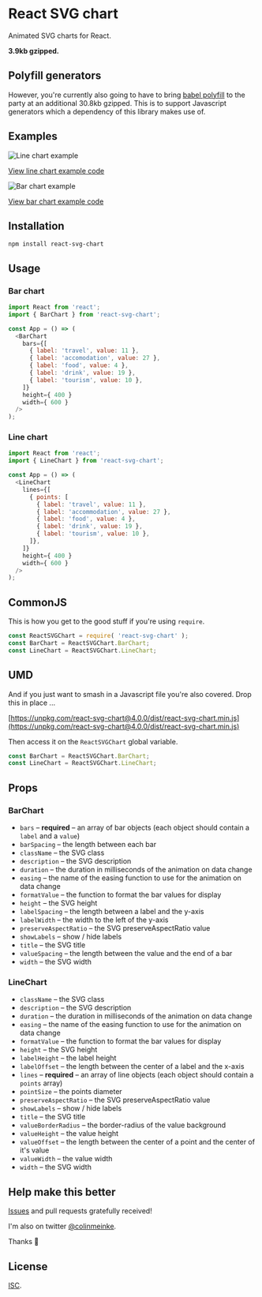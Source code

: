 # React SVG chart

Animated SVG charts for React.

**3.9kb gzipped.**

## Polyfill generators

However, you're currently also going to have to bring
[babel polyfill](https://cdnjs.com/libraries/babel-polyfill)
to the party at an additional 30.8kb gzipped. This is to
support Javascript generators which a dependency of this
library makes use of.

## Examples

![Line chart example](https://www.dropbox.com/s/vnm0u1k8orkc5n8/line-chart.gif?raw=1)

[View line chart example code](./examples/lineChart)

![Bar chart example](https://www.dropbox.com/s/xlmgpmml5og0q1j/bar-chart.gif?raw=1)

[View bar chart example code](./examples/barChart)

## Installation

```
npm install react-svg-chart
```

## Usage

### Bar chart

```js
import React from 'react';
import { BarChart } from 'react-svg-chart';

const App = () => (
  <BarChart
    bars={[
      { label: 'travel', value: 11 },
      { label: 'accomodation', value: 27 },
      { label: 'food', value: 4 },
      { label: 'drink', value: 19 },
      { label: 'tourism', value: 10 },
    ]}
    height={ 400 }
    width={ 600 }
  />
);
```

### Line chart

```js
import React from 'react';
import { LineChart } from 'react-svg-chart';

const App = () => (
  <LineChart
    lines={[
      { points: [
        { label: 'travel', value: 11 },
        { label: 'accommodation', value: 27 },
        { label: 'food', value: 4 },
        { label: 'drink', value: 19 },
        { label: 'tourism', value: 10 },
      ]},
    ]}
    height={ 400 }
    width={ 600 }
  />
);
```

## CommonJS

This is how you get to the good stuff if you're using
`require`.

```js
const ReactSVGChart = require( 'react-svg-chart' );
const BarChart = ReactSVGChart.BarChart;
const LineChart = ReactSVGChart.LineChart;
```

## UMD

And if you just want to smash in a Javascript file you're
also covered. Drop this in place ...

[https://unpkg.com/react-svg-chart@4.0.0/dist/react-svg-chart.min.js](https://unpkg.com/react-svg-chart@4.0.0/dist/react-svg-chart.min.js)

Then access it on the `ReactSVGChart` global variable.

```js
const BarChart = ReactSVGChart.BarChart;
const LineChart = ReactSVGChart.LineChart;
```

## Props

### BarChart

- `bars` – **required** – an array of bar objects (each object should contain a `label` and a `value`)
- `barSpacing` – the length between each bar
- `className` – the SVG class
- `description` – the SVG description
- `duration` – the duration in milliseconds of the animation on data change
- `easing` – the name of the easing function to use for the animation on data change
- `formatValue` – the function to format the bar values for display
- `height` – the SVG height
- `labelSpacing` – the length between a label and the y-axis
- `labelWidth` –  the width to the left of the y-axis
- `preserveAspectRatio` – the SVG preserveAspectRatio value
- `showLabels` – show / hide labels
- `title` – the SVG title
- `valueSpacing` – the length between the value and the end of a bar
- `width` – the SVG width

### LineChart

- `className` – the SVG class
- `description` – the SVG description
- `duration` – the duration in milliseconds of the animation on data change
- `easing` – the name of the easing function to use for the animation on data change
- `formatValue` – the function to format the bar values for display
- `height` – the SVG height
- `labelHeight` – the label height
- `labelOffset` – the length between the center of a label and the x-axis
- `lines` – **required** – an array of line objects (each object should contain a `points` array)
- `pointSize` – the points diameter
- `preserveAspectRatio` – the SVG preserveAspectRatio value
- `showLabels` – show / hide labels
- `title` – the SVG title
- `valueBorderRadius` – the border-radius of the value background
- `valueHeight` – the value height
- `valueOffset` – the length between the center of a point and the center of it's value
- `valueWidth` – the value width
- `width` – the SVG width

## Help make this better

[Issues](https://github.com/colinmeinke/react-svg-chart/issues/new)
and pull requests gratefully received!

I'm also on twitter [@colinmeinke](https://twitter.com/colinmeinke).

Thanks :star2:

## License

[ISC](./LICENSE.md).
